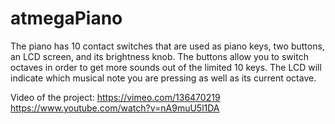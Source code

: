 # atmegaPiano
The piano has 10 contact switches that are used as piano keys, two buttons, an LCD screen, and its brightness knob. The buttons allow you to switch octaves in order to get
more sounds out of the limited 10 keys.
The LCD will indicate which musical note you are pressing as well as its current octave.

Video of the project:
https://vimeo.com/136470219
https://www.youtube.com/watch?v=nA9muU5l1DA
